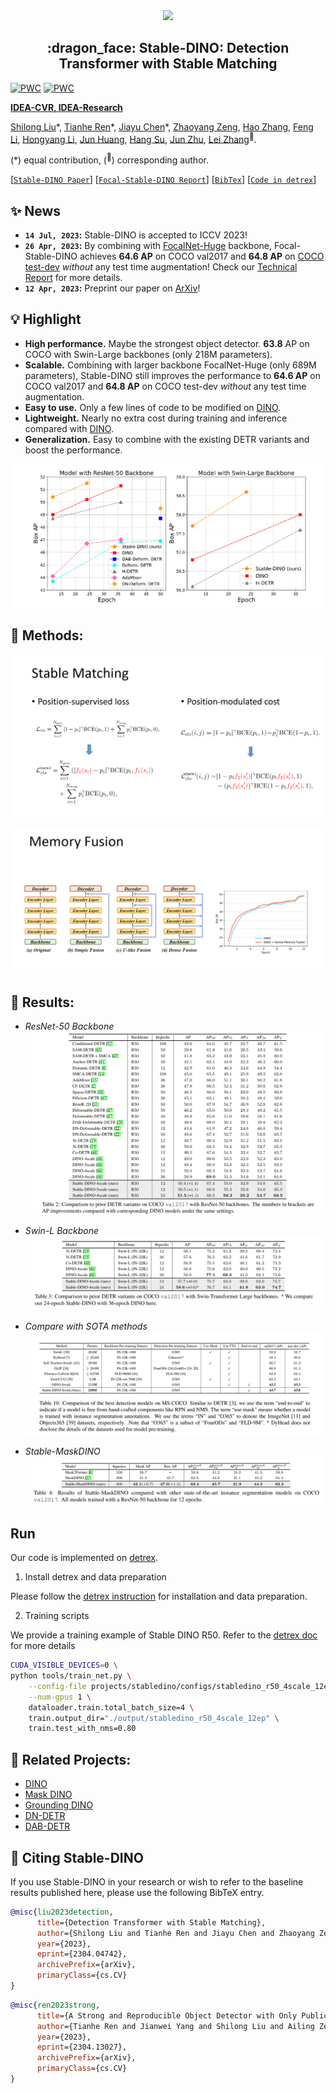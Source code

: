 <div align="center">
  <img src="../../assets/logo.png" width="30%">
</div>

<h2 align="center"> :dragon_face: Stable-DINO: Detection Transformer with Stable Matching </h2>

<div align="left">
  
[![PWC](https://img.shields.io/endpoint.svg?url=https://paperswithcode.com/badge/a-strong-and-reproducible-object-detector/object-detection-on-coco-minival)](https://paperswithcode.com/sota/object-detection-on-coco-minival?p=a-strong-and-reproducible-object-detector) [![PWC](https://img.shields.io/endpoint.svg?url=https://paperswithcode.com/badge/a-strong-and-reproducible-object-detector/object-detection-on-coco)](https://paperswithcode.com/sota/object-detection-on-coco?p=a-strong-and-reproducible-object-detector)

</div>

**[IDEA-CVR, IDEA-Research](https://github.com/IDEA-Research)** 

[Shilong Liu](http://www.lsl.zone/)\*, [Tianhe Ren](https://rentainhe.github.io/)\*, [Jiayu Chen](https://github.com/tuofeilunhifi)\*, [Zhaoyang Zeng](https://scholar.google.com/citations?user=U_cvvUwAAAAJ&hl=zh-CN&oi=ao), [Hao Zhang](https://scholar.google.com/citations?user=B8hPxMQAAAAJ&hl=zh-CN), [Feng Li](https://scholar.google.com/citations?user=ybRe9GcAAAAJ&hl=zh-CN), [Hongyang Li](https://github.com/LHY-HongyangLi), [Jun Huang](https://github.com/IDEA-Research/Stable-DINO), [Hang Su](https://scholar.google.com/citations?hl=en&user=dxN1_X0AAAAJ&view_op=list_works&sortby=pubdate), [Jun Zhu](https://scholar.google.com/citations?hl=en&user=axsP38wAAAAJ), [Lei Zhang](https://www.leizhang.org/)<sup>:email:</sup>.

(\*) equal contribution, (<sup>:email:</sup>) corresponding author.

[[`Stable-DINO Paper`](https://arxiv.org/abs/2304.04742)] [[`Focal-Stable-DINO Report`](https://arxiv.org/abs/2304.13027)] [[`BibTex`](#avocado-citing-stable-dino)] [[`Code in detrex`](https://github.com/IDEA-Research/Stable-DINO)]

<!-- - Stable-DINO ArXiv Preprint: [arXiv 2304.04742](https://arxiv.org/abs/2304.04742)
- Focal-Stable-DINO Technical Report: [arXiv 2304.13027](https://arxiv.org/abs/2304.13027)
- Code will be available in [detrex](https://github.com/IDEA-Research/detrex)! Stay tuned! -->

## :sparkles: News
- **`14 Jul, 2023`:** Stable-DINO is accepted to ICCV 2023!
- **`26 Apr, 2023`:** By combining with [FocalNet-Huge](https://github.com/microsoft/FocalNet) backbone, Focal-Stable-DINO achieves **64.6 AP** on COCO val2017 and **64.8 AP** on [COCO test-dev](https://codalab.lisn.upsaclay.fr/competitions/7384#results) *without* any test time augmentation! Check our [Technical Report](https://arxiv.org/abs/2304.13027) for more details.
- **`12 Apr, 2023`:** Preprint our paper on [ArXiv](https://arxiv.org/abs/2304.04742)! 

## :bulb: Highlight
- **High performance.** Maybe the strongest object detector. **63.8** AP on COCO with Swin-Large backbones (only 218M parameters).
- **Scalable.** Combining with larger backbone FocalNet-Huge (only 689M parameters), Stable-DINO still improves the performance to **64.6 AP** on COCO val2017 and **64.8 AP** on COCO test-dev *without* any test time augmentation.
- **Easy to use.** Only a few lines of code to be modified on [DINO](https://github.com/IDEA-Research/DINO).
- **Lightweight.** Nearly no extra cost during training and inference compared with [DINO](https://github.com/IDEA-Research/DINO).
- **Generalization.** Easy to combine with the existing DETR variants and boost the performance.

![Performance](../../assets/performance.png)


## :open_book: Methods:
![stable matching](../../assets/stable_matching.png)

![memory fusion](../../assets/memory_fusion.png)

## :fries: Results:
- *ResNet-50 Backbone*
![R50](../../assets/R50.png)

- *Swin-L Backbone*
![swinl](../../assets/swinl.png)

- *Compare with SOTA methods*
![sota](../../assets/sota.png)

- *Stable-MaskDINO*
![smd](../../assets/stable_maskdino.png)

<!-- - *Generalization*
![general](assets/generalization.png) -->

## Run
Our code is implemented on [detrex](https://github.com/IDEA-Research/detrex).

1. Install detrex and data preparation

Please follow the [detrex instruction](https://detrex.readthedocs.io/en/latest/tutorials/Installation.html) for installation and data preparation.

2. Training scripts

We provide a training example of Stable DINO R50. Refer to the [detrex doc](https://detrex.readthedocs.io/en/latest/tutorials/Getting_Started.html) for more details

```bash
CUDA_VISIBLE_DEVICES=0 \
python tools/train_net.py \
    --config-file projects/stabledino/configs/stabledino_r50_4scale_12ep.py \
    --num-gpus 1 \
    dataloader.train.total_batch_size=4 \
    train.output_dir="./output/stabledino_r50_4scale_12ep" \
    train.test_with_nms=0.80 
```



## :poultry_leg: Related Projects:
- [DINO](https://github.com/IDEA-Research/DINO)
- [Mask DINO](https://github.com/IDEA-Research/MaskDINO)
- [Grounding DINO](https://github.com/IDEA-Research/GroundingDINO)
- [DN-DETR](https://github.com/IDEA-Research/DN-DETR)
- [DAB-DETR](https://github.com/IDEA-Research/DAB-DETR)

## :avocado: Citing Stable-DINO
If you use Stable-DINO in your research or wish to refer to the baseline results published here, please use the following BibTeX entry.

```BibTeX
@misc{liu2023detection,
      title={Detection Transformer with Stable Matching}, 
      author={Shilong Liu and Tianhe Ren and Jiayu Chen and Zhaoyang Zeng and Hao Zhang and Feng Li and Hongyang Li and Jun Huang and Hang Su and Jun Zhu and Lei Zhang},
      year={2023},
      eprint={2304.04742},
      archivePrefix={arXiv},
      primaryClass={cs.CV}
}
```

```BibTeX
@misc{ren2023strong,
      title={A Strong and Reproducible Object Detector with Only Public Datasets}, 
      author={Tianhe Ren and Jianwei Yang and Shilong Liu and Ailing Zeng and Feng Li and Hao Zhang and Hongyang Li and Zhaoyang Zeng and Lei Zhang},
      year={2023},
      eprint={2304.13027},
      archivePrefix={arXiv},
      primaryClass={cs.CV}
}
```
